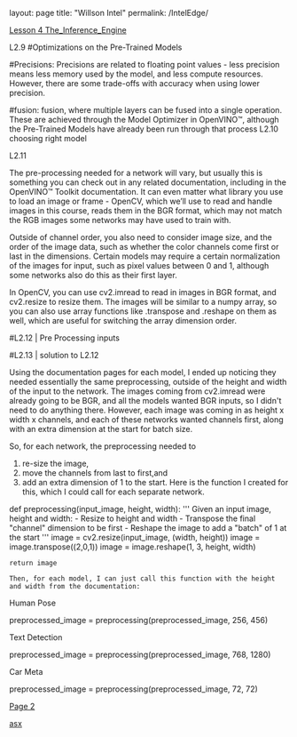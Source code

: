 
layout: page
title: "Willson Intel"
permalink: /IntelEdge/

[Lesson 4 The_Inference_Engine](L4-The_Inference_Engine.md)

L2.9
#Optimizations on the Pre-Trained Models

#Precisions:
Precisions are related to floating point values - less precision means less memory used by the model, and less compute resources.
However, there are some trade-offs with accuracy when using lower precision.

#fusion:
fusion, where multiple layers can be fused into a single operation.
These are achieved through the Model Optimizer in OpenVINO™, although the Pre-Trained Models have already been run through that process
L2.10 
choosing right model

L2.11

The pre-processing needed for a network will vary, but usually this is something you can check out in any related documentation,
including in the OpenVINO™ Toolkit documentation. 
It can even matter what library you use to load an image or frame - OpenCV, which we’ll use to read and handle images in this course, reads them in the BGR format, which may not match the RGB images some networks may have used to train with.

Outside of channel order, you also need to consider image size, and the order of the image data, such as whether the color channels come first or last in the dimensions. Certain models may require a certain normalization of the images for input, such as pixel values between 0 and 1, although some networks also do this as their first layer.

In OpenCV, you can use cv2.imread to read in images in BGR format, and cv2.resize to resize them. The images will be similar to a numpy array, so you can also use array functions like .transpose and .reshape on them as well, which are useful for switching the array dimension order.

#L2.12 | Pre Processing inputs 

#L2.13  | solution to L2.12

Using the documentation pages for each model, I ended up noticing they needed essentially the same preprocessing, 
outside of the height and width of the input to the network. 
The images coming from cv2.imread were already going to be BGR, and all the models wanted BGR inputs, 
so I didn't need to do anything there. However, each image was coming in as height x width x channels,
and each of these networks wanted channels first, along with an extra dimension at the start for batch size.

So, for each network, the preprocessing needed to 
1) re-size the image, 
2) move the channels from last to first,and 
3) add an extra dimension of 1 to the start.
Here is the function I created for this, which I could call for each separate network.




def preprocessing(input_image, height, width):
    '''
    Given an input image, height and width:
    - Resize to height and width
    - Transpose the final "channel" dimension to be first
    - Reshape the image to add a "batch" of 1 at the start 
    '''
    image = cv2.resize(input_image, (width, height))
    image = image.transpose((2,0,1))
    image = image.reshape(1, 3, height, width)

    return image
 
    Then, for each model, I can just call this function with the height and width from the documentation:
Human Pose

preprocessed_image = preprocessing(preprocessed_image, 256, 456)

Text Detection

preprocessed_image = preprocessing(preprocessed_image, 768, 1280)

Car Meta

preprocessed_image = preprocessing(preprocessed_image, 72, 72)


<a href="https://willsonv.github.io/IntelEdge/L4.md">Page 2</a>

[asx](L4.md)
